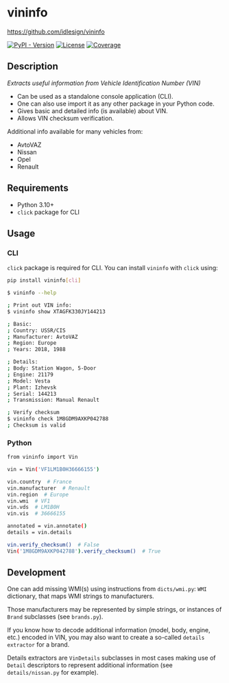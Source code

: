 # vininfo

https://github.com/idlesign/vininfo


[![PyPI - Version](https://img.shields.io/pypi/v/vininfo)](https://pypi.python.org/pypi/vininfo)
[![License](https://img.shields.io/pypi/l/vininfo)](https://pypi.python.org/pypi/vininfo)
[![Coverage](https://img.shields.io/coverallsCoverage/github/idlesign/vininfo)](https://coveralls.io/r/idlesign/vininfo)


## Description

*Extracts useful information from Vehicle Identification Number (VIN)*

* Can be used as a standalone console application (CLI).
* One can also use import it as any other package in your Python code.
* Gives basic and detailed info (is available) about VIN.
* Allows VIN checksum verification.

Additional info available for many vehicles from:

* AvtoVAZ
* Nissan
* Opel
* Renault


## Requirements

* Python 3.10+
* `click` package for CLI


## Usage

### CLI

`click` package is required for CLI. You can install `vininfo` with `click` using:
```bash
pip install vininfo[cli]
```

```bash
$ vininfo --help

; Print out VIN info:
$ vininfo show XTAGFK330JY144213

; Basic:
; Country: USSR/CIS
; Manufacturer: AvtoVAZ
; Region: Europe
; Years: 2018, 1988

; Details:
; Body: Station Wagon, 5-Door
; Engine: 21179
; Model: Vesta
; Plant: Izhevsk
; Serial: 144213
; Transmission: Manual Renault

; Verify checksum
$ vininfo check 1M8GDM9AXKP042788
; Checksum is valid
```

### Python

```bash
from vininfo import Vin

vin = Vin('VF1LM1B0H36666155')

vin.country  # France
vin.manufacturer  # Renault
vin.region  # Europe
vin.wmi  # VF1
vin.vds  # LM1B0H
vin.vis  # 36666155

annotated = vin.annotate()
details = vin.details

vin.verify_checksum()  # False
Vin('1M8GDM9AXKP042788').verify_checksum()  # True
```

## Development

One can add missing WMI(s) using instructions from `dicts/wmi.py`:
`WMI` dictionary, that maps WMI strings to manufacturers.

Those manufacturers may be represented by simple strings, or instances of `Brand`
subclasses (see `brands.py`).

If you know how to decode additional information (model, body, engine, etc.)
encoded in VIN, you may also want to create a so-called `details extractor`
for a brand.

Details extractors are `VinDetails` subclasses in most cases making use of
`Detail` descriptors to represent additional information
(see `details/nissan.py` for example).

